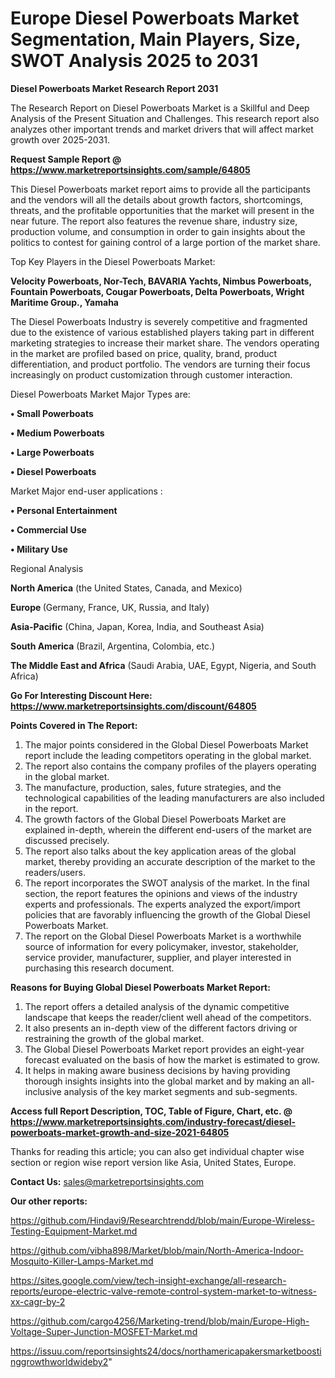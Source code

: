 # Europe Diesel Powerboats Market Segmentation, Main Players, Size, SWOT Analysis 2025 to 2031

<strong>Diesel Powerboats Market Research Report 2031</strong>

The Research Report on Diesel Powerboats Market is a Skillful and Deep Analysis of the Present Situation and Challenges. This research report also analyzes other important trends and market drivers that will affect market growth over 2025-2031.

<strong>Request Sample Report @ <a href=https://www.marketreportsinsights.com/sample/64805>https://www.marketreportsinsights.com/sample/64805</a></strong>

This Diesel Powerboats market report aims to provide all the participants and the vendors will all the details about growth factors, shortcomings, threats, and the profitable opportunities that the market will present in the near future. The report also features the revenue share, industry size, production volume, and consumption in order to gain insights about the politics to contest for gaining control of a large portion of the market share.

Top Key Players in the Diesel Powerboats Market:

<strong>Velocity Powerboats, Nor-Tech, BAVARIA Yachts, Nimbus Powerboats, Fountain Powerboats, Cougar Powerboats, Delta Powerboats, Wright Maritime Group., Yamaha</strong>

The Diesel Powerboats Industry is severely competitive and fragmented due to the existence of various established players taking part in different marketing strategies to increase their market share. The vendors operating in the market are profiled based on price, quality, brand, product differentiation, and product portfolio. The vendors are turning their focus increasingly on product customization through customer interaction.

Diesel Powerboats Market Major Types are:

<strong>• Small Powerboats

• Medium Powerboats

• Large Powerboats

• Diesel Powerboats</strong>

Market Major end-user applications :

<strong>• Personal Entertainment

• Commercial Use

• Military Use</strong>

Regional Analysis

</u><strong><b>North America</b></strong> (the United States, Canada, and Mexico)

<strong><b>Europe </b></strong>(Germany, France, UK, Russia, and Italy)

<strong><b>Asia-Pacific</b></strong> (China, Japan, Korea, India, and Southeast Asia)

<strong><b>South America</b></strong> (Brazil, Argentina, Colombia, etc.)

<strong><b>The Middle East and Africa</b></strong> (Saudi Arabia, UAE, Egypt, Nigeria, and South Africa)

<strong>Go For Interesting Discount Here: <a href=https://www.marketreportsinsights.com/discount/64805>https://www.marketreportsinsights.com/discount/64805</a></strong>

<strong>Points Covered in The Report:</strong>
<ol>
  <li>The major points considered in the Global Diesel Powerboats Market report include the leading competitors operating in the global market.</li>
  <li>The report also contains the company profiles of the players operating in the global market.</li>
  <li>The manufacture, production, sales, future strategies, and the technological capabilities of the leading manufacturers are also included in the report.</li>
  <li>The growth factors of the Global Diesel Powerboats Market are explained in-depth, wherein the different end-users of the market are discussed precisely.</li>
  <li>The report also talks about the key application areas of the global market, thereby providing an accurate description of the market to the readers/users.</li>
  <li>The report incorporates the SWOT analysis of the market. In the final section, the report features the opinions and views of the industry experts and professionals. The experts analyzed the export/import policies that are favorably influencing the growth of the Global Diesel Powerboats Market.</li>
  <li>The report on the Global Diesel Powerboats Market is a worthwhile source of information for every policymaker, investor, stakeholder, service provider, manufacturer, supplier, and player interested in purchasing this research document.</li>
</ol>
<strong>Reasons for Buying Global Diesel Powerboats Market Report:</strong>

<ol>
  <li>The report offers a detailed analysis of the dynamic competitive landscape that keeps the reader/client well ahead of the competitors.</li>
  <li>It also presents an in-depth view of the different factors driving or restraining the growth of the global market.</li>
  <li>The Global Diesel Powerboats Market report provides an eight-year forecast evaluated on the basis of how the market is estimated to grow.</li>
  <li>It helps in making aware business decisions by having providing thorough insights insights into the global market and by making an all-inclusive analysis of the key market segments and sub-segments.</li>
</ol>
<strong>Access full Report Description, TOC, Table of Figure, Chart, etc. @ <a href=https://www.marketreportsinsights.com/industry-forecast/diesel-powerboats-market-growth-and-size-2021-64805>https://www.marketreportsinsights.com/industry-forecast/diesel-powerboats-market-growth-and-size-2021-64805</a></strong>


Thanks for reading this article; you can also get individual chapter wise section or region wise report version like Asia, United States, Europe.

<strong>Contact Us:</strong>
sales@marketreportsinsights.com

<strong>Our other reports:</strong>

<a href=https://github.com/Hindavi9/Researchtrendd/blob/main/Europe-Wireless-Testing-Equipment-Market.md>https://github.com/Hindavi9/Researchtrendd/blob/main/Europe-Wireless-Testing-Equipment-Market.md</a>

<a href=https://github.com/vibha898/Market/blob/main/North-America-Indoor-Mosquito-Killer-Lamps-Market.md>https://github.com/vibha898/Market/blob/main/North-America-Indoor-Mosquito-Killer-Lamps-Market.md</a>

<a href=https://sites.google.com/view/tech-insight-exchange/all-research-reports/europe-electric-valve-remote-control-system-market-to-witness-xx-cagr-by-2>https://sites.google.com/view/tech-insight-exchange/all-research-reports/europe-electric-valve-remote-control-system-market-to-witness-xx-cagr-by-2</a>

<a href=https://github.com/cargo4256/Marketing-trend/blob/main/Europe-High-Voltage-Super-Junction-MOSFET-Market.md>https://github.com/cargo4256/Marketing-trend/blob/main/Europe-High-Voltage-Super-Junction-MOSFET-Market.md</a>

<a href=https://issuu.com/reportsinsights24/docs/northamericapakersmarketboostinggrowthworldwideby2>https://issuu.com/reportsinsights24/docs/northamericapakersmarketboostinggrowthworldwideby2</a>"
